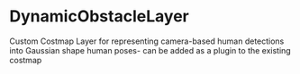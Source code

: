 # DynamicObstacleLayer
Custom Costmap Layer for representing camera-based human detections into Gaussian shape human poses- can be added as a plugin to the existing costmap
